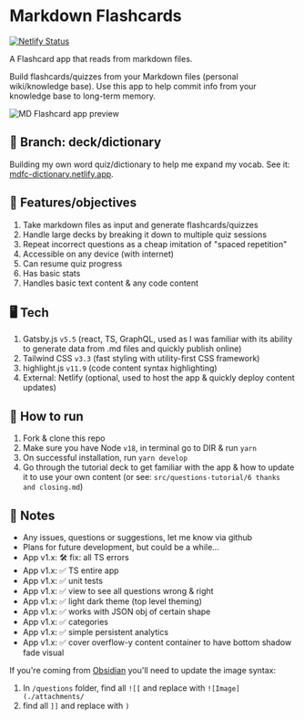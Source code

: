 # Markdown Flashcards

[![Netlify Status](https://api.netlify.com/api/v1/badges/c9f863a9-ed49-421e-9436-e244ed0c02d7/deploy-status)](https://app.netlify.com/sites/mdfc-dictionary/deploys)

A Flashcard app that reads from markdown files.

Build flashcards/quizzes from your Markdown files (personal wiki/knowledge base). Use this app to help commit info from your knowledge base to long-term memory.

![MD Flashcard app preview](static/app-preview.gif)

## 🌿 Branch: deck/dictionary

Building my own word quiz/dictionary to help me expand my vocab. See it: [mdfc-dictionary.netlify.app](https://mdfc-dictionary.netlify.app/).

## 🏁 Features/objectives

1. Take markdown files as input and generate flashcards/quizzes
2. Handle large decks by breaking it down to multiple quiz sessions
3. Repeat incorrect questions as a cheap imitation of "spaced repetition"
4. Accessible on any device (with internet)
5. Can resume quiz progress
6. Has basic stats
7. Handles basic text content &amp; any code content

## 🖥️ Tech

1. Gatsby.js `v5.5` (react, TS, GraphQL, used as I was familiar with its ability to generate data from .md files and quickly publish online)
2. Tailwind CSS `v3.3` (fast styling with utility-first CSS framework)
3. highlight.js `v11.9` (code content syntax highlighting)
4. External: Netlify (optional, used to host the app &amp; quickly deploy content updates)

## 🚀 How to run

1. Fork &amp; clone this repo
2. Make sure you have Node `v18`, in terminal go to DIR &amp; run `yarn`
3. On successful installation, run `yarn develop`
4. Go through the tutorial deck to get familiar with the app &amp; how to update it to use your own content (or see: `src/questions-tutorial/6 thanks and closing.md`)

## 📝 Notes

- Any issues, questions or suggestions, let me know via github
- Plans for future development, but could be a while...
- App v1.x: 🛠️ fix: all TS errors
- App v1.x: ✅ TS entire app
- App v1.x: ✅ unit tests
- App v1.x: ✅ view to see all questions wrong &amp; right
- App v1.x: ✅ light dark theme (top level theming)
- App v1.x: ✅ works with JSON obj of certain shape
- App v1.x: ✅ categories
- App v1.x: ✅ simple persistent analytics
- App v1.x: ✅ cover overflow-y content container to have bottom shadow fade visual

If you're coming from [Obsidian](https://obsidian.md/) you'll need to update the image syntax:

1. In `/questions` folder, find all `![[` and replace with `![Image](./attachments/`
2. find all `]]` and replace with `)`
